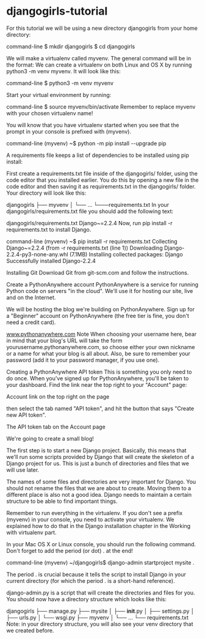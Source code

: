 # djangogirls-tutorial

For this tutorial we will be using a new directory djangogirls from your home directory:

command-line
$ mkdir djangogirls
$ cd djangogirls

We will make a virtualenv called myvenv. The general command will be in the format:
We can create a virtualenv on both Linux and OS X by running python3 -m venv myvenv. It will look like this:

command-line
$ python3 -m venv myvenv

Start your virtual environment by running:

command-line
$ source myvenv/bin/activate
Remember to replace myvenv with your chosen virtualenv name!

You will know that you have virtualenv started when you see that the prompt in your console is prefixed with (myvenv).

command-line
(myvenv) ~$ python -m pip install --upgrade pip

A requirements file keeps a list of dependencies to be installed using pip install:

First create a requirements.txt file inside of the djangogirls/ folder, using the code editor that you installed earlier. You do this by opening a new file in the code editor and then saving it as requirements.txt in the djangogirls/ folder. Your directory will look like this:

djangogirls
├── myvenv
│   └── ...
└───requirements.txt
In your djangogirls/requirements.txt file you should add the following text:

djangogirls/requirements.txt
Django~=2.2.4
Now, run pip install -r requirements.txt to install Django.

command-line
(myvenv) ~$ pip install -r requirements.txt
Collecting Django~=2.2.4 (from -r requirements.txt (line 1))
  Downloading Django-2.2.4-py3-none-any.whl (7.1MB)
Installing collected packages: Django
Successfully installed Django-2.2.4

Installing Git
Download Git from git-scm.com and follow the instructions.

Create a PythonAnywhere account 
PythonAnywhere is a service for running Python code on servers "in the cloud". We'll use it for hosting our site, live and on the Internet.

We will be hosting the blog we're building on PythonAnywhere. Sign up for a "Beginner" account on PythonAnywhere (the free tier is fine, you don't need a credit card).

www.pythonanywhere.com
Note When choosing your username here, bear in mind that your blog's URL will take the form yourusername.pythonanywhere.com, so choose either your own nickname or a name for what your blog is all about. Also, be sure to remember your password (add it to your password manager, if you use one).

Creating a PythonAnywhere API token
This is something you only need to do once. When you've signed up for PythonAnywhere, you'll be taken to your dashboard. Find the link near the top right to your "Account" page:

Account link on the top right on the page

then select the tab named "API token", and hit the button that says "Create new API token".

The API token tab on the Account page

We're going to create a small blog!

The first step is to start a new Django project. Basically, this means that we'll run some scripts provided by Django that will create the skeleton of a Django project for us. This is just a bunch of directories and files that we will use later.

The names of some files and directories are very important for Django. You should not rename the files that we are about to create. Moving them to a different place is also not a good idea. Django needs to maintain a certain structure to be able to find important things.

Remember to run everything in the virtualenv. If you don't see a prefix (myvenv) in your console, you need to activate your virtualenv. We explained how to do that in the Django installation chapter in the Working with virtualenv part.

In your Mac OS X or Linux console, you should run the following command. Don't forget to add the period (or dot) . at the end!

command-line
(myvenv) ~/djangogirls$ django-admin startproject mysite .

The period . is crucial because it tells the script to install Django in your current directory (for which the period . is a short-hand reference).



django-admin.py is a script that will create the directories and files for you. You should now have a directory structure which looks like this:

djangogirls
├── manage.py
├── mysite
│   ├── __init__.py
│   ├── settings.py
│   ├── urls.py
│   └── wsgi.py
├── myvenv
│   └── ...
└── requirements.txt
Note: in your directory structure, you will also see your venv directory that we created before.


